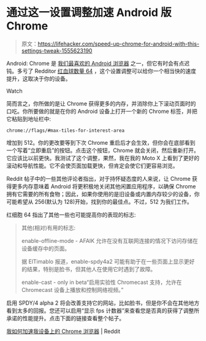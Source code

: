 # 通过这一设置调整加速 Android 版 Chrome

> 原文：<https://lifehacker.com/speed-up-chrome-for-android-with-this-settings-tweak-1555623190>

Android: Chrome 是 [我们最喜欢的 Android 浏览器](https://lifehacker.com/five-best-android-web-browsers-5925969) 之一，但它有时会有点迟钝。多亏了 Redditor [红血球数量 64](http://www.reddit.com/user/erythrocytes64) ，这个设置调整可以给你一个相当快的速度提升，这取决于你的设备。

Watch

简而言之，你所做的是让 Chrome 获得更多的内存，并消除你上下滚动页面时的口吃。你所要做的就是在你的 Android 设备上打开一个新的 Chrome 标签，并把它粘贴到地址栏中:

`chrome://flags/#max-tiles-for-interest-area`

增加到 512。你的更改要等到下次 Chrome 重启后才会生效，但你会在底部看到一个写着“立即重启”的按钮。点击这个按钮，Chrome 就会关闭，然后重新打开。它应该比以前更快。我测试了这个调整，果然，我在我的 Moto X 上看到了更好的滚动和导航性能。它不会使页面加载更快，但肯定会使它们更容易浏览。

Reddit 帖子中的一些其他评论者指出，对于持怀疑态度的人来说，让 Chrome 获得更多内存意味着 Android 将更积极地关闭其他闲置应用程序，以确保 Chrome 拥有它需要的所有食物；因此，如果你使用的是旧设备或内置内存较少的设备，你可能希望从 256(默认为 128)开始，找到你的最佳点。不过，512 为我们工作。

红细胞 64 指出了其他一些也可能提高你的表现的标志:

> 其他(相对)有用的标志:
> 
> enable-offline-mode - AFAIK 允许在没有互联网连接的情况下访问存储在设备缓存中的页面。
> 
> 据 ElTimablo 报道，enable-spdy4a2 可能有助于在一些页面上显示更好的结果，特别是脸书，但其他人在使用它时遇到了故障。
> 
> enable-cast - only in beta“启用实验性 Chromecast 支持，允许在 Chromecast 设备上播放和控制网络视频。”

启用 SPDY/4 alpha 2 将会改善支持它的网站，比如脸书，但是你不会在其他地方看到太多的回报。您还可以启用“显示 fps 计数器”来查看您是否真的获得了调整所承诺的性能提升。点击下面的链接查看整个帖子。

[我如何加速我设备上的 Chrome 浏览器](http://www.reddit.com/r/Android/comments/21r0a6/how_i_sped_up_chrome_on_my_device/) | Reddit